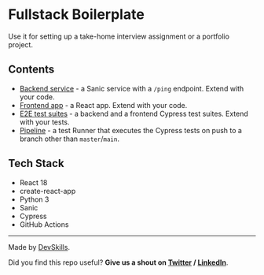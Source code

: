 # Fullstack Boilerplate

Use it for setting up a take-home interview assignment or a portfolio project.

## Contents

- [Backend service](https://github.com/DevSkillsHQ/fullstack-boilerplate-sanic-react/tree/main/app-sanic) - a Sanic service with a `/ping` endpoint. Extend with your code.
- [Frontend app](https://github.com/DevSkillsHQ/fullstack-boilerplate-sanic-react/tree/main/app-react) - a React app. Extend with your code.
- [E2E test suites](https://github.com/DevSkillsHQ/fullstack-boilerplate-sanic-react/tree/main/cypress/integration) - a backend and a frontend Cypress test suites. Extend with your tests.
- [Pipeline](https://github.com/DevSkillsHQ/fullstack-boilerplate-sanic-react/blob/main/.github/workflows/tests.yml) - a test Runner that executes the Cypress tests on push to a branch other than `master`/`main`.

## Tech Stack

- React 18
- create-react-app
- Python 3
- Sanic
- Cypress
- GitHub Actions

---

Made by [DevSkills](https://devskills.co).

Did you find this repo useful? **Give us a shout on [Twitter](https://twitter.com/DevSkillsHQ) / [LinkedIn](https://www.linkedin.com/company/devskills)**.
